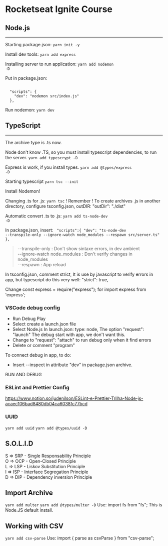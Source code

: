 # Rocketseat Ignite Course

## Node.js
---
Starting package.json:
<code>yarn init -y</code>

Install dev tools:
<code>yarn add express</code>

Installing server to run application:
<code>yarn add nodemon -D</code>

Put in package.json:

<code>
  "scripts": {
    "dev": "nodemon src/index.js"
  },
</code>

Run nodemon:
<code>yarn dev</code>


## TypeScript
---
The archive type is .ts now.

Node don't know .TS, so you must install typescript dependencies, to run the server.
<code>yarn add typescrypt -D</code>

Express is work, if you install types.
<code>yarn add @types/express -D</code>

Starting typescript
<code>yarn tsc --init</code>

Install Nodemon!

Changing .ts for .js:
<code>yarn tsc</code>
! Remember ! 
To create archives .js in another directory, configure tsconfig.json, outDIR:
"outDir": "./dist"

Automatic convert .ts to .js:
<code>yarn add ts-node-dev -D</code>

In package.json, insert:
<code>
  "scripts":{
    "dev": "ts-node-dev --transpile-only --ignore-watch node_modules --respawn src/server.ts"
  },</code>


> --transpile-only : Don't show sintaxe errors, in dev ambient<br>
> --ignore-watch node_modules : Don't verify changes in node_modules<br>
> --respawn : App reload


In tsconfig.json, comment strict, It is use by javascript to verify errors in app, but typescript do this very well:
"strict": true,

Change const express = require("express"); for import express from 'express';

### VSCode debug config

- Run Debug Play
- Select create a launch.json file
- Select Node.js
In launch.json:
type: node,
The option "request": "launch" The debug start with app, we don't want this.
- Change to "request": "attach" to run debug only when it find errors
- Delete or comment "program"

To connect debug in app, to do:
- Insert --inspect in attribute "dev" in package.json archive.

RUN AND DEBUG

### ESLint and Prettier Config

https://www.notion.so/judenilson/ESLint-e-Prettier-Trilha-Node-js-acaec106bad8480db04ca6038fc77bcd

### UUID
<code>yarn add uuid</code>
<code>yarn add @types/uuid -D</code>

## S.O.L.I.D
S => SRP - Single Responsability Principle <br>
O => OCP - Open-Closed Principle <br>
L => LSP - Liskov Substitution Principle <br>
I => ISP - Interface Segregation Principle <br>
D => DIP - Dependency inversion Principle <br>

## Import Archive
<code>yarn add multer</code>
<code>yarn add @types/multer -D</code>
Use: import fs from "fs"; This is Node.JS default install. 

## Working with CSV
<code>yarn add csv-parse</code>
Use: import { parse as csvParse } from "csv-parse";

